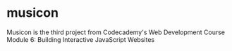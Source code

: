 # musicon
Musicon is the third project from Codecademy's Web Development Course Module 6: Building Interactive JavaScript Websites
